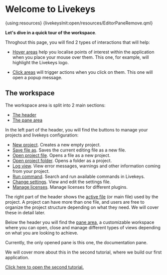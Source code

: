 # Welcome to Livekeys

{using:resources}
{livekeysInit:open/resources/EditorPaneRemove.qml}

**Let's dive in a quick tour of the workspace**.

Throghout this page, you will find 2 types of interactions that will help:

 * [Hover areas]({livekeys-hover:livekeys://open/resources/MenuIconHighlight.qml#logo;livekeys://open/resources/MenuRemoveHighlight.qml#logo})
 help you localise points of interest within the application when you place your mouse over them. This one, for example, will highlight the Livekeys logo.
 
 * [Click areas](livekeys://open/resources/ClickedMessage.qml) will trigger actions when you click on them.
 This one will open a popup message.

## The workspace

The workspace area is split into 2 main sections:

 * [The header]({livekeys-hover:livekeys://open/resources/MenuIconHighlight.qml#header;livekeys://open/resources/MenuRemoveHighlight.qml#header})
 * [The pane area]({livekeys-hover:livekeys://open/resources/MenuIconHighlight.qml#pane-area;livekeys://open/resources/MenuRemoveHighlight.qml#pane-area})

In the left part of the header, you will find the buttons to manage your projects and livekeys configuration:

 * [New project]({livekeys-hover:livekeys://open/resources/MenuIconHighlight.qml#new-project;livekeys://open/resources/MenuRemoveHighlight.qml#new-project}). Creates a new empty project.
 * [Save file as]({livekeys-hover:livekeys://open/resources/MenuIconHighlight.qml#save-file-as;livekeys://open/resources/MenuRemoveHighlight.qml#save-file-as}). Saves the current editing file as a new file.
 * [Open project file]({livekeys-hover:livekeys://open/resources/MenuIconHighlight.qml#open-project-file;livekeys://open/resources/MenuRemoveHighlight.qml#open-project-file}). Opens a file as a new project.
 * [Open project folder]({livekeys-hover:livekeys://open/resources/MenuIconHighlight.qml#open-project-folder;livekeys://open/resources/MenuRemoveHighlight.qml#open-project-folder}). Opens a folder as a project.
 * [Log view]({livekeys-hover:livekeys://open/resources/MenuIconHighlight.qml#log-view;livekeys://open/resources/MenuRemoveHighlight.qml#log-view}). View error messages, warnings and other information coming from your project.
 * [Run command]({livekeys-hover:livekeys://open/resources/MenuIconHighlight.qml#command-view;livekeys://open/resources/MenuRemoveHighlight.qml#command-view}). Search and run available commands in Livekeys.
 * [Change settings]({livekeys-hover:livekeys://open/resources/MenuIconHighlight.qml#settings-view;livekeys://open/resources/MenuRemoveHighlight.qml#settings-view}). View and edit the settings file.
 * [Manage licenses]({livekeys-hover:livekeys://open/resources/MenuIconHighlight.qml#license-view;livekeys://open/resources/MenuRemoveHighlight.qml#license-view}). Manage licenses for different plugins.

The right part of the header shows the [active file]({livekeys-hover:livekeys://open/resources/MenuIconHighlight.qml#active-file;livekeys://open/resources/MenuRemoveHighlight.qml#active-file}) (or main file) used by the project. A project can have more than one file,
and users are free to organize the project structure depending on what they need. We will cover these in detail later.

Below the header you will find the [pane area]({livekeys-hover:livekeys://open/resources/MenuIconHighlight.qml#pane-area;livekeys://open/resources/MenuRemoveHighlight.qml#pane-area}), a customizable workspace where you can open, close and manage different types of
views depending on what you are looking to achieve.

Currently, the only opened pane is this one, the documentation pane.

We will cover more about this in the second tutorial, where we build our first application.

[Click here to open the second tutorial.](livekeys://open-project/squareone/tutorials/firstapplication)



